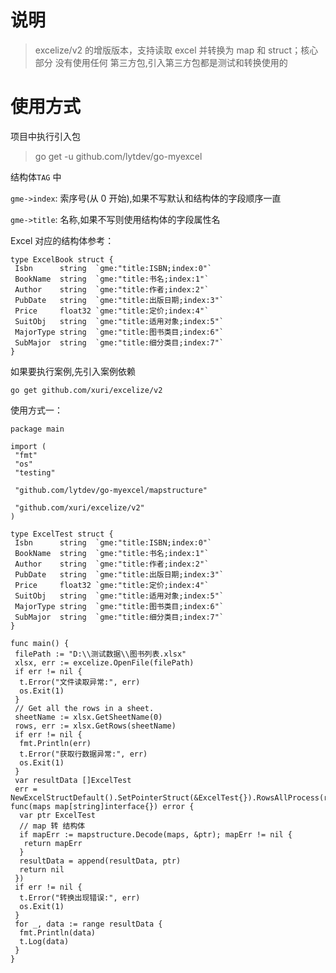 <!--
 * @Author       : 刘元涛 snoopy_718@mails.ccnu.edu.cn
 * @Date         : 2022-10-11 18:47:44
 * @LastEditors  : 刘元涛 snoopy_718@mails.ccnu.edu.cn
 * @FilePath     : \go-myexcel\README.md
 * @Description  :
 * Copyright (c) 2022 by 刘元涛 snoopy_718@mails.ccnu.edu.cn, All Rights Reserved.
-->

# 说明

> excelize/v2 的增版版本，支持读取 excel 并转换为 map 和 struct；核心部分 没有使用任何 第三方包,引入第三方包都是测试和转换使用的

# 使用方式

项目中执行引入包

> go get -u github.com/lytdev/go-myexcel

结构体`TAG` 中

`gme->index`: 索序号(从 0 开始),如果不写默认和结构体的字段顺序一直

`gme->title`: 名称,如果不写则使用结构体的字段属性名

Excel 对应的结构体参考：

```golang
type ExcelBook struct {
 Isbn      string  `gme:"title:ISBN;index:0"`
 BookName  string  `gme:"title:书名;index:1"`
 Author    string  `gme:"title:作者;index:2"`
 PubDate   string  `gme:"title:出版日期;index:3"`
 Price     float32 `gme:"title:定价;index:4"`
 SuitObj   string  `gme:"title:适用对象;index:5"`
 MajorType string  `gme:"title:图书类目;index:6"`
 SubMajor  string  `gme:"title:细分类目;index:7"`
}
```

如果要执行案例,先引入案例依赖

```bin
go get github.com/xuri/excelize/v2
```

使用方式一：

```golang
package main

import (
 "fmt"
 "os"
 "testing"

 "github.com/lytdev/go-myexcel/mapstructure"

 "github.com/xuri/excelize/v2"
)

type ExcelTest struct {
 Isbn      string  `gme:"title:ISBN;index:0"`
 BookName  string  `gme:"title:书名;index:1"`
 Author    string  `gme:"title:作者;index:2"`
 PubDate   string  `gme:"title:出版日期;index:3"`
 Price     float32 `gme:"title:定价;index:4"`
 SuitObj   string  `gme:"title:适用对象;index:5"`
 MajorType string  `gme:"title:图书类目;index:6"`
 SubMajor  string  `gme:"title:细分类目;index:7"`
}

func main() {
 filePath := "D:\\测试数据\\图书列表.xlsx"
 xlsx, err := excelize.OpenFile(filePath)
 if err != nil {
  t.Error("文件读取异常:", err)
  os.Exit(1)
 }
 // Get all the rows in a sheet.
 sheetName := xlsx.GetSheetName(0)
 rows, err := xlsx.GetRows(sheetName)
 if err != nil {
  fmt.Println(err)
  t.Error("获取行数据异常:", err)
  os.Exit(1)
 }
 var resultData []ExcelTest
 err = NewExcelStructDefault().SetPointerStruct(&ExcelTest{}).RowsAllProcess(rows, func(maps map[string]interface{}) error {
  var ptr ExcelTest
  // map 转 结构体
  if mapErr := mapstructure.Decode(maps, &ptr); mapErr != nil {
   return mapErr
  }
  resultData = append(resultData, ptr)
  return nil
 })
 if err != nil {
  t.Error("转换出现错误:", err)
  os.Exit(1)
 }
 for _, data := range resultData {
  fmt.Println(data)
  t.Log(data)
 }
}

```
